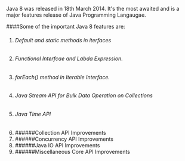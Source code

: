 Java 8 was released in 18th March 2014. It's the most awaited and is a major features release of Java Programming Langaugae.

####Some of the important Java 8 features are:

1. ###### Default and static methods in iterfaces
2. ###### Functional Interfcae and Labda Expression.
3. ###### forEach() method in Iterable Interface.
4. ###### Java Stream API for Bulk Data Operation on Collections
5. ###### Java Time API
6. ######Collection API Improvements
7. ######Concurrency API Improvements
8. ######Java IO API Improvements
9. ######Miscellaneous Core API Improvements